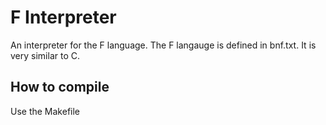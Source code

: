 # F Interpreter
An interpreter for the F language. The F langauge is defined in bnf.txt. It is very similar to C.

## How to compile
Use the Makefile
